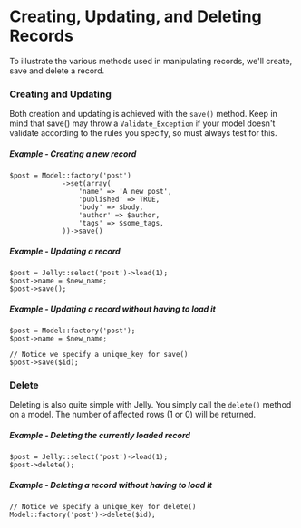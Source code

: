 # Creating, Updating, and Deleting Records

To illustrate the various methods used in manipulating records, we'll create,
save and delete a record.

### Creating and Updating

Both creation and updating is achieved with the `save()` method. Keep in mind
that save() may throw a `Validate_Exception` if your model doesn't validate
according to the rules you specify, so must always test for this.

##### Example - Creating a new record

    $post = Model::factory('post')
                 ->set(array(
                     'name' => 'A new post',
                     'published' => TRUE,
                     'body' => $body,
                     'author' => $author,
                     'tags' => $some_tags,
                 ))->save()

##### Example - Updating a record

    $post = Jelly::select('post')->load(1);
    $post->name = $new_name;
    $post->save();
    
##### Example - Updating a record without having to load it

    $post = Model::factory('post');
    $post->name = $new_name;
    
    // Notice we specify a unique_key for save()
    $post->save($id);
    
### Delete

Deleting is also quite simple with Jelly. You simply call the `delete()`
method on a model. The number of affected rows (1 or 0) will be returned.

##### Example - Deleting the currently loaded record

    $post = Jelly::select('post')->load(1);
    $post->delete();

##### Example - Deleting a record without having to load it

    // Notice we specify a unique_key for delete()
    Model::factory('post')->delete($id);




